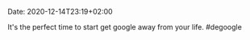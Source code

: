 Date:  2020-12-14T23:19+02:00

It's the perfect time to start get google away from your life. #degoogle
